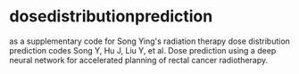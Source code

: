# dosedistributionprediction
as a supplementary code for Song Ying's radiation therapy dose distribution prediction codes
Song Y, Hu J, Liu Y, et al. Dose prediction using a deep neural network for accelerated planning of rectal cancer radiotherapy. 
